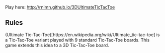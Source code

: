 Play here: http://rnimn.github.io/3DUltimateTicTacToe

## Rules

<p>(Ultimate Tic-Tac-Toe)[https://en.wikipedia.org/wiki/Ultimate_tic-tac-toe] is a Tic-Tac-Toe variant played with 9 standard Tic-Tac-Toe boards.  This game extends this idea to a 3D Tic-Tac-Toe board.</p>
